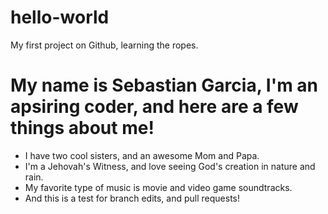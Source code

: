 # hello-world
My first project on Github, learning the ropes.
# My name is Sebastian Garcia, I'm an apsiring coder, and here are a few things about me!
- I have two cool sisters, and an awesome Mom and Papa.
- I'm a Jehovah's Witness, and love seeing God's creation in nature and rain.
- My favorite type of music is movie and video game soundtracks.
- And this is a test for branch edits, and pull requests!
